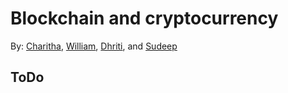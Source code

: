 # Blockchain and cryptocurrency

By:
 [Charitha](https://linkedin.com/), [William](https://linkedin.com/), [Dhriti](https://linkedin.com/), and [Sudeep](https://linkedin.com/)


## ToDo